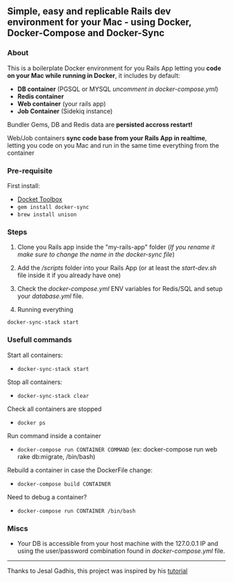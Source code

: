 Simple, easy and replicable Rails dev environment for your Mac - using Docker, Docker-Compose and Docker-Sync
---

### About

This is a boilerplate Docker environment for you Rails App letting you **code on your Mac while running in Docker**, it includes by default:
- **DB container** (PGSQL or MYSQL *uncomment in docker-compose.yml*)
- **Redis container**
- **Web container** (your rails app)
- **Job Container** (Sidekiq instance)

Bundler Gems, DB and Redis data are **persisted accross restart!**

Web/Job containers **sync code base from your Rails App in realtime**, letting you code on you Mac and run in the same time everything from the container

### Pre-requisite

First install:
- [Docket Toolbox](https://www.docker.com/products/docker-toolbox)
- ```gem install docker-sync```
- ```brew install unison```


### Steps

1. Clone you Rails app inside the "my-rails-app" folder (*If you rename it make sure to change the name in the docker-sync file*)

2. Add the */scripts* folder into your Rails App (or at least the *start-dev.sh* file inside it if you already have one)

3. Check the *docker-compose.yml* ENV variables for Redis/SQL and setup your *database.yml* file.

4. Running everything

```
docker-sync-stack start
```

### Usefull commands

Start all containers:
- ```docker-sync-stack start```

Stop all containers:
- ```docker-sync-stack clear```

Check all containers are stopped
- ```docker ps```

Run command inside a container
- ```docker-compose run CONTAINER COMMAND``` (ex: docker-compose run web rake db:migrate, /bin/bash)

Rebuild a container in case the DockerFile change:
- ```docker-compose build CONTAINER```

Need to debug a container?
- ```docker-compose run CONTAINER /bin/bash```


### Miscs

- Your DB is accessible from your host machine with the 127.0.0.1 IP and using the user/password combination found in *docker-compose.yml* file.


----
Thanks to Jesal Gadhis, this project was inspired by his  [tutorial](https://jes.al/2016/09/setting-up-a-rails-development-environment-using-docker/)
